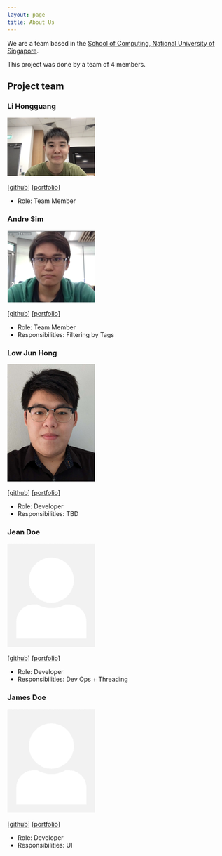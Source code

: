 ```yaml
---
layout: page
title: About Us
---
```


We are a team based in the [School of Computing, National University of Singapore](http://www.comp.nus.edu.sg).

This project was done by a team of 4 members.

## Project team

### Li Hongguang

<img src="images/lihongguang00.png" width="200px">

[[github](https://github.com/lihongguang00)]
[[portfolio](team/johndoe.md)]

* Role: Team Member

### Andre Sim

<img src="images/fallman2.png" width="200px">

[[github](http://github.com/fallman2)]
[[portfolio](team/fallman2.md)]

* Role: Team Member
* Responsibilities: Filtering by Tags

### Low Jun Hong

<img src="images/junhonglow.png" width="200px">

[[github](http://github.com/junhonglow)]
[[portfolio](team/johndoe.md)]

* Role: Developer
* Responsibilities: TBD

### Jean Doe

<img src="images/johndoe.png" width="200px">

[[github](http://github.com/johndoe)]
[[portfolio](team/johndoe.md)]

* Role: Developer
* Responsibilities: Dev Ops + Threading

### James Doe

<img src="images/johndoe.png" width="200px">

[[github](http://github.com/johndoe)]
[[portfolio](team/johndoe.md)]

* Role: Developer
* Responsibilities: UI
